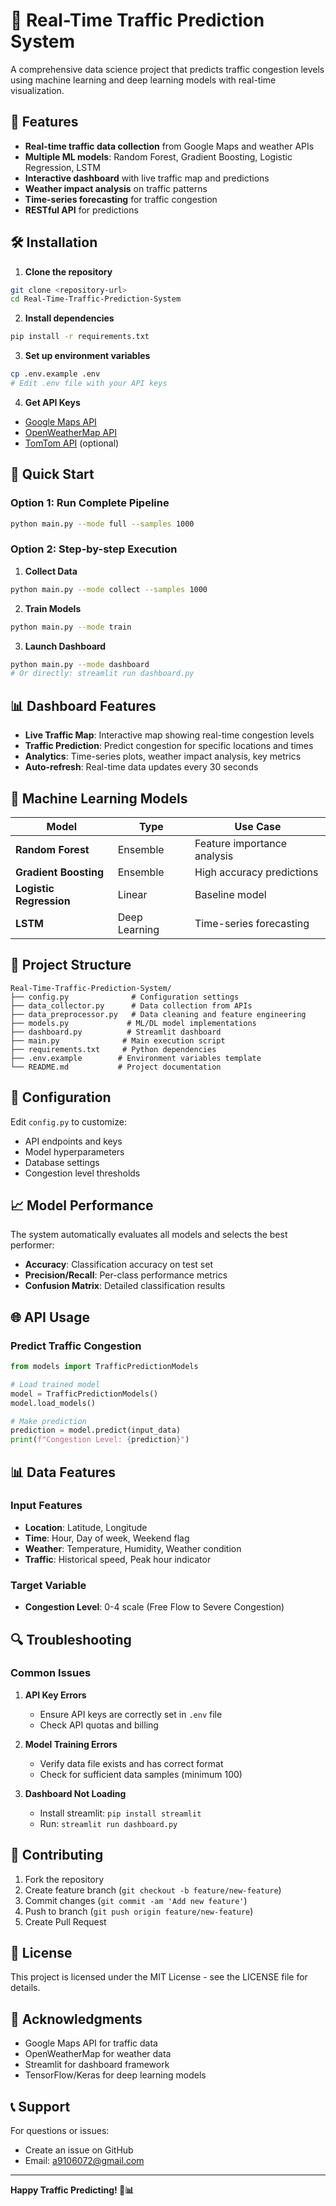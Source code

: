 # 🚗 Real-Time Traffic Prediction System

A comprehensive data science project that predicts traffic congestion levels using machine learning and deep learning models with real-time visualization.

## 🎯 Features

- **Real-time traffic data collection** from Google Maps and weather APIs
- **Multiple ML models**: Random Forest, Gradient Boosting, Logistic Regression, LSTM
- **Interactive dashboard** with live traffic map and predictions
- **Weather impact analysis** on traffic patterns
- **Time-series forecasting** for traffic congestion
- **RESTful API** for predictions

## 🛠️ Installation

1. **Clone the repository**
```bash
git clone <repository-url>
cd Real-Time-Traffic-Prediction-System
```

2. **Install dependencies**
```bash
pip install -r requirements.txt
```

3. **Set up environment variables**
```bash
cp .env.example .env
# Edit .env file with your API keys
```

4. **Get API Keys**
- [Google Maps API](https://developers.google.com/maps/documentation)
- [OpenWeatherMap API](https://openweathermap.org/api)
- [TomTom API](https://developer.tomtom.com/) (optional)

## 🚀 Quick Start

### Option 1: Run Complete Pipeline
```bash
python main.py --mode full --samples 1000
```

### Option 2: Step-by-step Execution

1. **Collect Data**
```bash
python main.py --mode collect --samples 1000
```

2. **Train Models**
```bash
python main.py --mode train
```

3. **Launch Dashboard**
```bash
python main.py --mode dashboard
# Or directly: streamlit run dashboard.py
```

## 📊 Dashboard Features

- **Live Traffic Map**: Interactive map showing real-time congestion levels
- **Traffic Prediction**: Predict congestion for specific locations and times
- **Analytics**: Time-series plots, weather impact analysis, key metrics
- **Auto-refresh**: Real-time data updates every 30 seconds

## 🧠 Machine Learning Models

| Model | Type | Use Case |
|-------|------|----------|
| **Random Forest** | Ensemble | Feature importance analysis |
| **Gradient Boosting** | Ensemble | High accuracy predictions |
| **Logistic Regression** | Linear | Baseline model |
| **LSTM** | Deep Learning | Time-series forecasting |

## 📁 Project Structure

```
Real-Time-Traffic-Prediction-System/
├── config.py              # Configuration settings
├── data_collector.py      # Data collection from APIs
├── data_preprocessor.py   # Data cleaning and feature engineering
├── models.py             # ML/DL model implementations
├── dashboard.py          # Streamlit dashboard
├── main.py              # Main execution script
├── requirements.txt     # Python dependencies
├── .env.example        # Environment variables template
└── README.md           # Project documentation
```

## 🔧 Configuration

Edit `config.py` to customize:
- API endpoints and keys
- Model hyperparameters
- Database settings
- Congestion level thresholds

## 📈 Model Performance

The system automatically evaluates all models and selects the best performer:

- **Accuracy**: Classification accuracy on test set
- **Precision/Recall**: Per-class performance metrics
- **Confusion Matrix**: Detailed classification results

## 🌐 API Usage

### Predict Traffic Congestion
```python
from models import TrafficPredictionModels

# Load trained model
model = TrafficPredictionModels()
model.load_models()

# Make prediction
prediction = model.predict(input_data)
print(f"Congestion Level: {prediction}")
```

## 📊 Data Features

### Input Features
- **Location**: Latitude, Longitude
- **Time**: Hour, Day of week, Weekend flag
- **Weather**: Temperature, Humidity, Weather condition
- **Traffic**: Historical speed, Peak hour indicator

### Target Variable
- **Congestion Level**: 0-4 scale (Free Flow to Severe Congestion)

## 🔍 Troubleshooting

### Common Issues

1. **API Key Errors**
   - Ensure API keys are correctly set in `.env` file
   - Check API quotas and billing

2. **Model Training Errors**
   - Verify data file exists and has correct format
   - Check for sufficient data samples (minimum 100)

3. **Dashboard Not Loading**
   - Install streamlit: `pip install streamlit`
   - Run: `streamlit run dashboard.py`

## 🤝 Contributing

1. Fork the repository
2. Create feature branch (`git checkout -b feature/new-feature`)
3. Commit changes (`git commit -am 'Add new feature'`)
4. Push to branch (`git push origin feature/new-feature`)
5. Create Pull Request

## 📄 License

This project is licensed under the MIT License - see the LICENSE file for details.

## 🙏 Acknowledgments

- Google Maps API for traffic data
- OpenWeatherMap for weather data
- Streamlit for dashboard framework
- TensorFlow/Keras for deep learning models

## 📞 Support

For questions or issues:
- Create an issue on GitHub
- Email: a9106072@gmail.com

---

**Happy Traffic Predicting! 🚗📊**